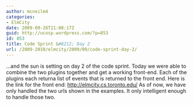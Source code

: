 ```yaml
---
author: mcneilm4
categories:
- ElmCity
date: 2009-09-26T21:08:17Z
guid: http://ucosp.wordpress.com/?p=853
id: 853
title: Code Sprint &#8212; Day 2
url: /2009-2010/elmcity/2009/09/code-sprint-day-2/
---
```


…and the sun is setting on day 2 of the code sprint. Today we were able to combine the two plugins together and get a working front-end. Each of the plugins each returna list of events that is returned to the front end. Here is the link for the front end: http://elmcity.cs.toronto.edu/ As of now, we have only handled the two urls shown in the examples. It only intelligent enough to handle those two.